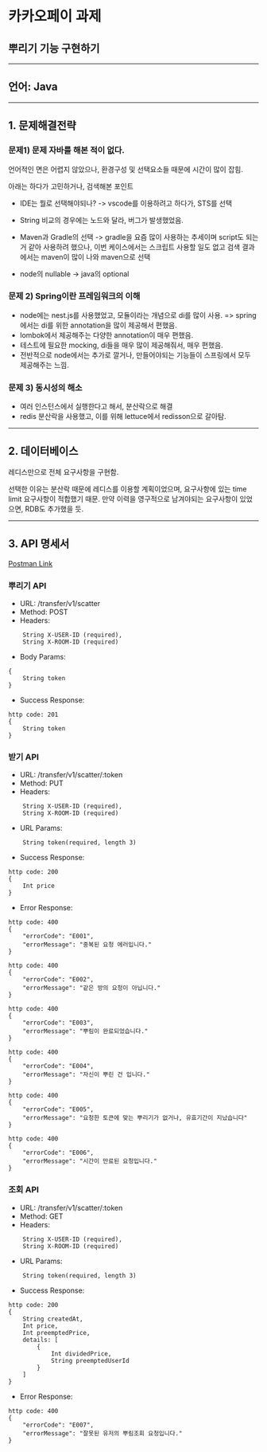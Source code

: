 # 카카오페이 과제

## 뿌리기 기능 구현하기
----
## 언어:  Java
---
## 1. 문제해결전략
### 문제1) 문제 자바를 해본 적이 없다.
언어적인 면은 어렵지 않았으나, 환경구성 및 선택요소들 때문에 시간이 많이 잡힘.

아래는 하다가 고민하거나, 검색해본 포인트

- IDE는 뭘로 선택해야되나? -> vscode를 이용하려고 하다가, STS를 선택

- String 비교의 경우에는 노드와 달라, 버그가 발생했었음.
- Maven과 Gradle의 선택 -> gradle을 요즘 많이 사용하는 추세이며 script도 되는거 같아 사용하려 했으나, 이번 케이스에서는 스크립트 사용할 일도 없고 검색 결과에서는 maven이 많이 나와 maven으로 선택
- node의 nullable -> java의 optional 

### 문제 2) Spring이란 프레임워크의 이해
- node에는 nest.js를 사용했었고, 모듈이라는 개념으로 di를 많이 사용. => spring에서는 di를 위한 annotation을 많이 제공해서 편했음.
- lombok에서 제공해주는 다양한 annotation이 매우 편했음.
- 테스트에 필요한 mocking, di들을 매우 많이 제공해줘서, 매우 편했음.
- 전반적으로 node에서는 추가로 깔거나, 만들어야되는 기능들이 스프링에서 모두 제공해주는 느낌.

### 문제 3) 동시성의 해소
- 여러 인스턴스에서 실행한다고 해서, 분산락으로 해결
- redis 분산락을 사용했고, 이를 위해 lettuce에서 redisson으로 갈아탐.

---
## 2. 데이터베이스
레디스만으로 전체 요구사항을 구현함.

선택한 이유는 분산락 때문에 레디스를 이용할 계획이었으며, 요구사항에 있는 time limit 요구사항이 적합했기 때문.
만약 이력을 영구적으로 남겨야되는 요구사항이 있었으면, RDB도 추가했을 듯.

---
## 3. API 명세서
[Postman Link](https://documenter.getpostman.com/view/1049673/TVev6RGt)
### 뿌리기 API
- URL: /transfer/v1/scatter
- Method: POST
- Headers: 
```
	String X-USER-ID (required),
	String X-ROOM-ID (required)
```
- Body Params:
```
{
	String token
}
```
- Success Response:
```
http code: 201
{
	String token
}

```


### 받기 API
- URL: /transfer/v1/scatter/:token
- Method: PUT
- Headers:
```
	String X-USER-ID (required),
	String X-ROOM-ID (required)
```
- URL Params:
```
	String token(required, length 3)
```
- Success Response:
```
http code: 200
{
	Int price
}
```
- Error Response: 
```
http code: 400
{
    "errorCode": "E001",
    "errorMessage": "중복된 요청 에러입니다."
}

http code: 400
{
    "errorCode": "E002",
    "errorMessage": "같은 방의 요청이 아닙니다."
}

http code: 400
{
    "errorCode": "E003",
    "errorMessage": "뿌림이 완료되었습니다."
}

http code: 400
{
    "errorCode": "E004",
    "errorMessage": "자신이 뿌린 건 입니다."
}

http code: 400
{
    "errorCode": "E005",
    "errorMessage": "요청한 토큰에 맞는 뿌리기가 없거나, 유효기간이 지났습니다"
}

http code: 400
{
    "errorCode": "E006",
    "errorMessage": "시간이 만료된 요청입니다."
}

```

### 조회 API
- URL: /transfer/v1/scatter/:token
- Method: GET
- Headers:
```
	String X-USER-ID (required),
	String X-ROOM-ID (required)
```
- URL Params:
```
	String token(required, length 3)
```
- Success Response:
```
http code: 200
{
	String createdAt,
	Int price,
	Int preemptedPrice,
	details: [
		{
			Int dividedPrice,
			String preemptedUserId
		}
	]
}
```
- Error Response: 
```
http code: 400
{
    "errorCode": "E007",
    "errorMessage": "잘못된 유저의 뿌림조회 요청입니다."
}
```




